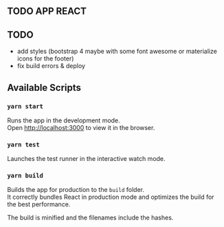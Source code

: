 
## TODO APP REACT 


## TODO 

  * add styles (bootstrap 4 maybe with some font awesome or materialize icons for the footer) 
  * fix build errors & deploy


## Available Scripts
### `yarn start`
Runs the app in the development mode.<br />
Open [http://localhost:3000](http://localhost:3000) to view it in the browser.


### `yarn test`
Launches the test runner in the interactive watch mode.<br />

### `yarn build`
Builds the app for production to the `build` folder.<br />
It correctly bundles React in production mode and optimizes the build for the best performance.

The build is minified and the filenames include the hashes.<br />

